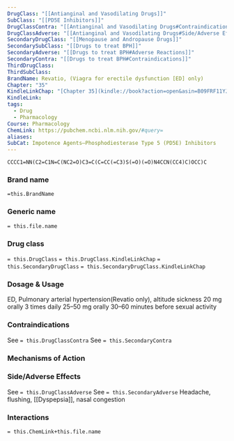 ```yaml
---
DrugClass: "[[Antianginal and Vasodilating Drugs]]"
SubClass: "[[PD5E Inhibitors]]"
DrugClassContra: "[[Antianginal and Vasodilating Drugs#Contraindications]]"
DrugClassAdverse: "[[Antianginal and Vasodilating Drugs#Side/Adverse Effects]]"
SecondaryDrugClass: "[[Menopause and Andropause Drugs]]"
SecondarySubClass: "[[Drugs to treat BPH]]"
SecondaryAdverse: "[[Drugs to treat BPH#Adverse Reactions]]"
SecondaryContra: "[[Drugs to treat BPH#Contraindications]]"
ThirdDrugClass: 
ThirdSubClass: 
BrandName: Revatio, (Viagra for erectile dysfunction [ED] only)
Chapter: "35"
KindleLinkChap: "[Chapter 35](kindle://book?action=open&asin=B09FRF11YJ&location=19375)"
KindleLink: 
tags:
  - Drug
  - Pharmacology
Course: Pharmacology
ChemLink: https://pubchem.ncbi.nlm.nih.gov/#query=
aliases: 
SubCat: Impotence Agents—Phosphodiesterase Type 5 (PD5E) Inhibitors
---
```

```smiles
CCCC1=NN(C2=C1N=C(NC2=O)C3=C(C=CC(=C3)S(=O)(=O)N4CCN(CC4)C)OCC)C
```

### Brand name
`=this.BrandName`

### Generic name
`= this.file.name`

### Drug class 
`= this.DrugClass`
	`= this.DrugClass.KindleLinkChap`
`= this.SecondaryDrugClass`
	`= this.SecondaryDrugClass.KindleLinkChap`

### Dosage & Usage
ED, Pulmonary arterial hypertension(Revatio only), altitude sickness 
20 mg orally 3 times daily
25–50 mg orally 30–60 minutes before sexual activity 

### Contraindications
See `= this.DrugClassContra`
See `= this.SecondaryContra`

### Mechanisms of Action


### Side/Adverse Effects
See `= this.DrugClassAdverse`
See `= this.SecondaryAdverse`
Headache, flushing, [[Dyspepsia]], nasal congestion

### Interactions

`= this.ChemLink+this.file.name`
